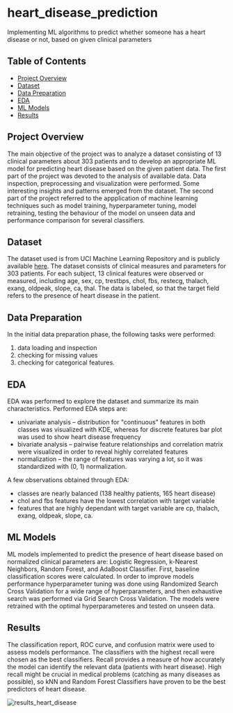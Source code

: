 # heart_disease_prediction
Implementing ML algorithms to predict whether someone has a heart disease or not, based on given clinical parameters

## Table of Contents
- [Project Overview](#project-overview)
- [Dataset](#dataset)
- [Data Preparation](#data-preparation)
- [EDA](#eda)
- [ML Models](#ml-models)
- [Results](#results)

## Project Overview
The main objective of the project was to analyze a dataset consisting of 13 clinical parameters about 303 patients and to develop an appropriate ML model for predicting heart disease based on the given patient data. The first part of the project was devoted to the analysis of available data. Data inspection, preprocessing and visualization were performed. Some interesting insights and patterns emerged from the dataset. The second part of the project referred to the appplication of machine learning techniques such as model training, hyperparameter tuning, model retraining, testing the behaviour of the model on unseen data and performance comparison for several classifiers.  
 
## Dataset
The dataset used is from UCI Machine Learning Repository and is  publicly available [here](https://archive.ics.uci.edu/dataset/45/heart+disease). The dataset consists of clinical measures and parameters for 303 patients. For each subject, 13 clinical features were observed or measured, including age, sex, cp, trestbps, chol, fbs, restecg, thalach, exang, oldpeak, slope, ca, thal. The data is labeled, so that the target field refers to the presence of heart disease in the patient. 

## Data Preparation
In the initial data preparation phase, the following tasks were performed:
1. data loading and inspection
2. checking for missing values
3. checking for categorical features.

## EDA
EDA was performed to explore the dataset and summarize its main characteristics. Performed EDA steps are:
-	univariate analysis – distribution for "continuous" features in both classes was visualized with KDE, whereas for discrete features bar plot was used to show heart disease frequency
-	bivariate analysis – pairwise feature relationships and correlation matrix were visualized in order to reveal highly correlated features
-	normalization – the range of features was varying a lot, so it was standardized with (0, 1) normalization.
  
A few observations obtained through EDA:
-	classes are nearly balanced (138 healthy patients, 165 heart disease)
-	chol and fbs features have the lowest correlation with target variable
- features that are highly dependant with target variable are cp, thalach, exang, oldpeak, slope, ca.

## ML Models
ML models implemented to predict the presence of heart disease based on normalized clinical parameters are: Logistic Regression, k-Nearest Neighbors, Random Forest, and AdaBoost Classifier. First, baseline classification scores were calculated. In order to improve models performance hyperparameter tuning was done using Randomized Search Cross Validation for a wide range of hyperparameters, and then exhaustive search was performed via Grid Search Cross Validation. The models were retrained with the optimal hyperparameteres and tested on unseen data. 

## Results
The classification report, ROC curve, and confusion matrix were used to assess models performance. The classifiers with the highest recall were chosen as the best classifiers. Recall provides a measure of how accurately the model can identify the relevant data (patients with heart disease). High recall might be crucial in medical problems (catching as many diseases as possible), so kNN and Random Forest Classifiers have proven to be the best predictors of heart disease.

![results_heart_disease](https://github.com/user-attachments/assets/753dba0b-cd9d-4a23-ae89-5eef4a16f86a)

